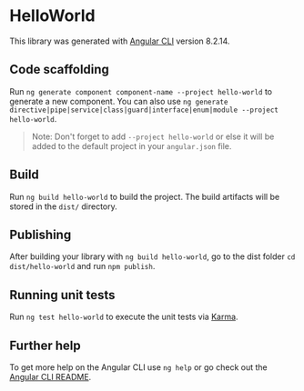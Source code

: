 # HelloWorld

This library was generated with [Angular CLI](https://github.com/angular/angular-cli) version 8.2.14.

## Code scaffolding

Run `ng generate component component-name --project hello-world` to generate a new component. You can also use `ng generate directive|pipe|service|class|guard|interface|enum|module --project hello-world`.
> Note: Don't forget to add `--project hello-world` or else it will be added to the default project in your `angular.json` file. 

## Build

Run `ng build hello-world` to build the project. The build artifacts will be stored in the `dist/` directory.

## Publishing

After building your library with `ng build hello-world`, go to the dist folder `cd dist/hello-world` and run `npm publish`.

## Running unit tests

Run `ng test hello-world` to execute the unit tests via [Karma](https://karma-runner.github.io).

## Further help

To get more help on the Angular CLI use `ng help` or go check out the [Angular CLI README](https://github.com/angular/angular-cli/blob/master/README.md).
